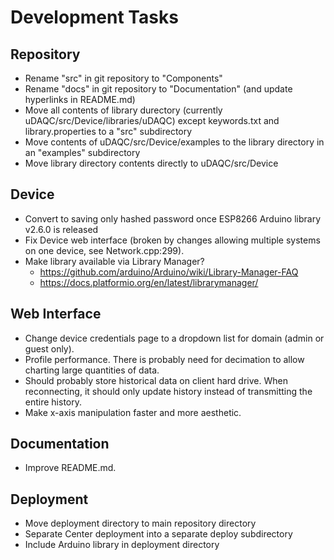 # **Development Tasks**

## Repository
* Rename "src" in git repository to "Components"
* Rename "docs" in git repository to "Documentation" (and update hyperlinks in README.md)
* Move all contents of library durectory (currently uDAQC/src/Device/libraries/uDAQC) except keywords.txt and library.properties to a "src" subdirectory
* Move contents of uDAQC/src/Device/examples to the library directory in an "examples" subdirectory
* Move library directory contents directly to uDAQC/src/Device


## Device
* Convert to saving only hashed password once ESP8266 Arduino library v2.6.0 is released
* Fix Device web interface (broken by changes allowing multiple systems on one device, see Network.cpp:299).
* Make library available via Library Manager? 
  * https://github.com/arduino/Arduino/wiki/Library-Manager-FAQ
  * https://docs.platformio.org/en/latest/librarymanager/

## Web Interface
* Change device credentials page to a dropdown list for domain (admin or guest only).
* Profile performance. There is probably need for decimation to allow charting large quantities of data.
* Should probably store historical data on client hard drive. When reconnecting, it should only update history instead of transmitting the entire history.
* Make x-axis manipulation faster and more aesthetic.

## Documentation
* Improve README.md.

## Deployment
* Move deployment directory to main repository directory
* Separate Center deployment into a separate deploy subdirectory
* Include Arduino library in deployment directory
